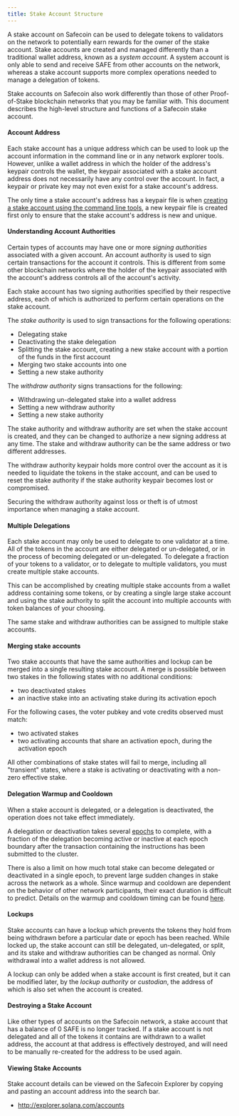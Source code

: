 ```yaml
---
title: Stake Account Structure
---
```


A stake account on Safecoin can be used to delegate tokens to validators on
the network to potentially earn rewards for the owner of the stake account.
Stake accounts are created and managed differently than a traditional wallet
address, known as a *system account*.  A system account is only able to send and
receive SAFE from other accounts on the network, whereas a stake account supports
more complex operations needed to manage a delegation of tokens.

Stake accounts on Safecoin also work differently than those of other Proof-of-Stake
blockchain networks that you may be familiar with.  This document describes the
high-level structure and functions of a Safecoin stake account.

#### Account Address
Each stake account has a unique address which can be used to look up the account
information in the command line or in any network explorer tools.  However,
unlike a wallet address in which the holder of the address's keypair controls
the wallet, the keypair associated with a stake account address does not necessarily have
any control over the account.  In fact, a keypair or private key may not even
exist for a stake account's address.

The only time a stake account's address has a keypair file is when [creating
a stake account using the command line tools](../cli/delegate-stake.md#create-a-stake-account),
a new keypair file is created first only to ensure that the stake account's
address is new and unique.

#### Understanding Account Authorities
Certain types of accounts may have one or more *signing authorities*
associated with a given account. An account authority is used to sign certain
transactions for the account it controls.  This is different from
some other blockchain networks where the holder of the keypair associated with
the account's address controls all of the account's activity.

Each stake account has two signing authorities specified by their respective address,
each of which is authorized to perform certain operations on the stake account.

The *stake authority* is used to sign transactions for the following operations:
 - Delegating stake
 - Deactivating the stake delegation
 - Splitting the stake account, creating a new stake account with a portion of the
 funds in the first account
 - Merging two stake accounts into one
 - Setting a new stake authority

The *withdraw authority* signs transactions for the following:
 - Withdrawing un-delegated stake into a wallet address
 - Setting a new withdraw authority
 - Setting a new stake authority

The stake authority and withdraw authority are set when the stake account is
created, and they can be changed to authorize a new signing address at any time.
The stake and withdraw authority can be the same address or two different
addresses.

The withdraw authority keypair holds more control over the account as it is
needed to liquidate the tokens in the stake account, and can be used to reset
the stake authority if the stake authority keypair becomes lost or compromised.

Securing the withdraw authority against loss or theft is of utmost importance
when managing a stake account.

#### Multiple Delegations
Each stake account may only be used to delegate to one validator at a time.
All of the tokens in the account are either delegated or un-delegated, or in the
process of becoming delegated or un-delegated.  To delegate a fraction of your
tokens to a validator, or to delegate to multiple validators, you must create
multiple stake accounts.

This can be accomplished by creating multiple stake accounts from a wallet
address containing some tokens, or by creating a single large stake account
and using the stake authority to split the account into multiple accounts
with token balances of your choosing.

The same stake and withdraw authorities can be assigned to multiple
stake accounts.

#### Merging stake accounts
Two stake accounts that have the same authorities and lockup can be merged into
a single resulting stake account. A merge is possible between two stakes in the
following states with no additional conditions:

* two deactivated stakes
* an inactive stake into an activating stake during its activation epoch

For the following cases, the voter pubkey and vote credits observed must match:

* two activated stakes
* two activating accounts that share an activation epoch, during the activation epoch

All other combinations of stake states will fail to merge, including all "transient"
states, where a stake is activating or deactivating with a non-zero effective stake.

#### Delegation Warmup and Cooldown
When a stake account is delegated, or a delegation is deactivated, the operation
does not take effect immediately.

A delegation or deactivation takes several [epochs](../terminology.md#epoch)
to complete, with a fraction of the delegation becoming active or inactive at
each epoch boundary after the transaction containing the instructions has been
submitted to the cluster.

There is also a limit on how much total stake can become delegated or
deactivated in a single epoch, to prevent large sudden changes in stake across
the network as a whole. Since warmup and cooldown are dependent on the behavior
of other network participants, their exact duration is difficult to predict.
Details on the warmup and cooldown timing can be found
[here](../cluster/stake-delegation-and-rewards.md#stake-warmup-cooldown-withdrawal).

#### Lockups
Stake accounts can have a lockup which prevents the tokens they hold from being
withdrawn before a particular date or epoch has been
reached.  While locked up, the stake account can still be delegated, un-delegated,
or split, and its stake and withdraw authorities can be changed as normal.  Only
withdrawal into a wallet address is not allowed.

A lockup can only be added when a stake account is first created, but it can be
modified later, by the *lockup authority* or *custodian*, the address of which
is also set when the account is created.

#### Destroying a Stake Account
Like other types of accounts on the Safecoin network, a stake account that has a
balance of 0 SAFE is no longer tracked.  If a stake account is not delegated
and all of the tokens it contains are withdrawn to a wallet address, the account
at that address is effectively destroyed, and will need to be manually
re-created for the address to be used again.

#### Viewing Stake Accounts
Stake account details can be viewed on the Safecoin Explorer by copying and pasting
an account address into the search bar.
 - http://explorer.solana.com/accounts
